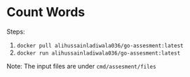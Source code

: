 # Count Words

Steps:

1. ```docker pull alihussainladiwala036/go-assesment:latest```
2. ```docker run alihussainladiwala036/go-assesment:latest```

Note: The input files are under ```cmd/assesment/files```
